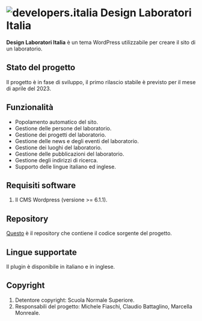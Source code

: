 # ![developers.italia](https://avatars1.githubusercontent.com/u/15377824?s=36&v=4 "developers.italia") Design Laboratori Italia

 **Design Laboratori Italia** è un tema WordPress utilizzabile per creare il sito di un laboratorio. 

## Stato del progetto
Il progetto è in fase di sviluppo, il primo rilascio stabile è previsto per il mese di aprile del 2023.

## Funzionalità
- Popolamento automatico del sito.
- Gestione delle persone del laboratorio.
- Gestione dei progetti del laboratorio.
- Gestione delle news e degli eventi del laboratorio.
- Gestione dei luoghi del laboratorio.
- Gestione delle pubblicazioni del laboratorio.
- Gestione degli indirizzi di ricerca.
- Supporto delle lingue italiano ed inglese.



## Requisiti software
1. Il CMS Wordpress (versione >= 6.1.1).


## Repository
[Questo](https://github.com/ScuolaNormaleSuperiore/design-laboratori-wordpress-theme) è il repository che contiene il codice sorgente del progetto.

## Lingue supportate
Il plugin è disponibile in italiano e in inglese.

## Copyright
1. Detentore copyright: Scuola Normale Superiore.
2. Responsabili del progetto: Michele Fiaschi, Claudio Battaglino, Marcella Monreale.
